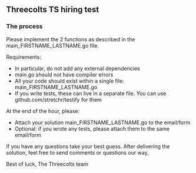 ## Threecolts TS hiring test

### The process

Please implement the 2 functions as described in the main_FIRSTNAME_LASTNAME.go file.

Requirements:

- In particular, do not add any external dependencies
- main.go should not have compiler errors
- All your code should exist within a single file: main_FIRSTNAME_LASTNAME.go
- If you write tests, these can live in a separate file. You can use github.com/stretchr/testify for them

At the end of the hour, please:

- Attach your solution main_FIRSTNAME_LASTNAME.go to the email/form
- Optional: if you wrote any tests, please attach them to the same email/form

If you have any questions take your best guess.
After delivering the solution, feel free to send comments or questions our way,

Best of luck,
The Threecolts team